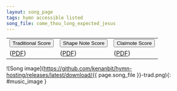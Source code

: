 ```yaml
---
layout: song_page
tags: hymn accessible listed
song_file: come_thou_long_expected_jesus
---
```


<table id="score-variants">
<tr>
<td>
<button id="traditional" onclick="changeImage('trad');">Traditional Score</button>
</td><td>
<button id="shapenote" onclick="changeImage('shapenote');">Shape Note Score</button>
</td><td>
<button id="clairnote" onclick="changeImage('clairnote');">Clairnote Score</button>
</td>
</tr>
<tr>
<td>
(<a href="https://github.com/kenanbit/hymn-hosting/releases/latest/download/{{ page.song_file }}-trad.pdf">PDF</a>)
</td><td>
(<a href="https://github.com/kenanbit/hymn-hosting/releases/latest/download/{{ page.song_file }}-shapenote.pdf">PDF</a>)
</td><td>
(<a href="https://github.com/kenanbit/hymn-hosting/releases/latest/download/{{ page.song_file }}-clairnote.pdf">PDF</a>)
</td>
</tr>
</table>

![Song image](https://github.com/kenanbit/hymn-hosting/releases/latest/download/{{ page.song_file }}-trad.png){: #music_image }
